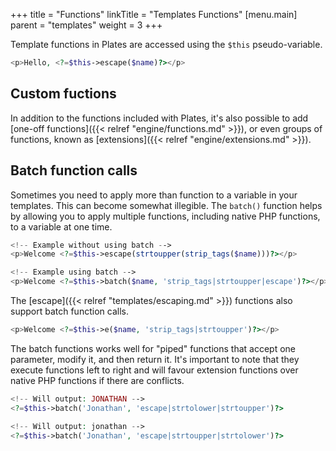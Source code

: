 +++
title = "Functions"
linkTitle = "Templates Functions"
[menu.main]
parent = "templates"
weight = 3
+++

Template functions in Plates are accessed using the `$this` pseudo-variable.

```php
<p>Hello, <?=$this->escape($name)?></p>
```

## Custom fuctions

In addition to the functions included with Plates, it's also possible to add [one-off functions]({{< relref "engine/functions.md" >}}), or even groups of functions, known as [extensions]({{< relref "engine/extensions.md" >}}).

## Batch function calls

Sometimes you need to apply more than function to a variable in your templates. This can become somewhat illegible. The `batch()` function helps by allowing you to apply multiple functions, including native PHP functions, to a variable at one time.

```php
<!-- Example without using batch -->
<p>Welcome <?=$this->escape(strtoupper(strip_tags($name)))?></p>

<!-- Example using batch -->
<p>Welcome <?=$this->batch($name, 'strip_tags|strtoupper|escape')?></p>
```

The [escape]({{< relref "templates/escaping.md" >}}) functions also support batch function calls.

```php
<p>Welcome <?=$this->e($name, 'strip_tags|strtoupper')?></p>
```

The batch functions works well for "piped" functions that accept one parameter, modify it, and then return it. It's important to note that they execute functions left to right and will favour extension functions over native PHP functions if there are conflicts.

```php
<!-- Will output: JONATHAN -->
<?=$this->batch('Jonathan', 'escape|strtolower|strtoupper')?>

<!-- Will output: jonathan -->
<?=$this->batch('Jonathan', 'escape|strtoupper|strtolower')?>
```
